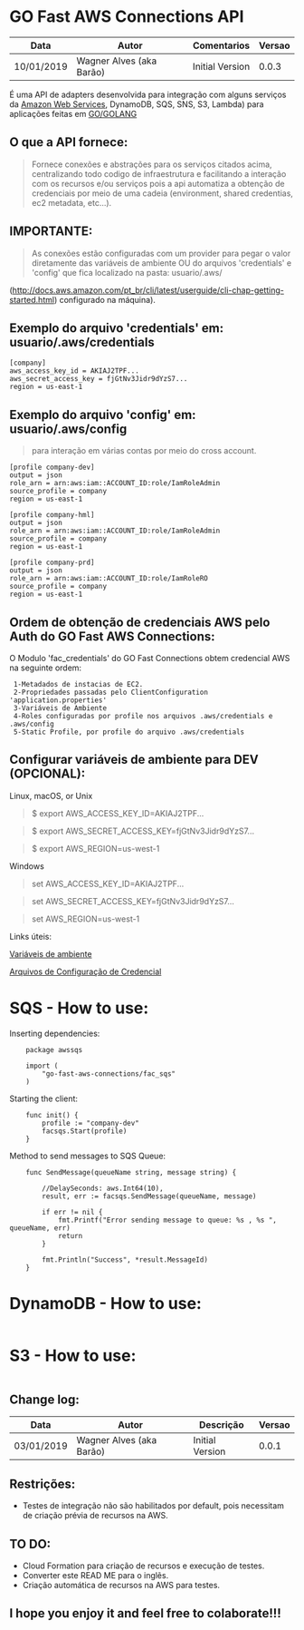 # GO Fast AWS Connections API
| Data | Autor | Comentarios | Versao |
| --- | --- | --- | --- |
| 10/01/2019 | Wagner Alves (aka Barão) | Initial Version | 0.0.3 |

É uma API de adapters desenvolvida para integração com alguns serviços da [Amazon Web Services](https://aws.amazon.com), DynamoDB, SQS, SNS, S3, Lambda) para aplicações feitas em [GO/GOLANG](https://golang.org/)

## O que a API fornece:

> Fornece conexões e abstrações para os serviços citados acima, centralizando todo codigo de infraestrutura e facilitando a interação com os recursos e/ou serviços pois a api automatiza a obtenção de credenciais por meio de uma cadeia (environment, shared credentias, ec2 metadata, etc...).

## IMPORTANTE:

> As conexões estão configuradas com um provider para pegar o valor diretamente das variáveis de ambiente OU do arquivos 'credentials' e 'config' que fica localizado na pasta: usuario/.aws/

(http://docs.aws.amazon.com/pt_br/cli/latest/userguide/cli-chap-getting-started.html) configurado na máquina).

## Exemplo do arquivo 'credentials' em: usuario/.aws/credentials

```
[company]
aws_access_key_id = AKIAJ2TPF...
aws_secret_access_key = fjGtNv3Jidr9dYzS7...
region = us-east-1

```

## Exemplo do arquivo 'config' em: usuario/.aws/config
> para interação em várias contas por meio do cross account.

```
[profile company-dev]
output = json
role_arn = arn:aws:iam::ACCOUNT_ID:role/IamRoleAdmin
source_profile = company
region = us-east-1

[profile company-hml]
output = json
role_arn = arn:aws:iam::ACCOUNT_ID:role/IamRoleAdmin
source_profile = company
region = us-east-1

[profile company-prd]
output = json
role_arn = arn:aws:iam::ACCOUNT_ID:role/IamRoleRO
source_profile = company
region = us-east-1

```
## Ordem de obtenção de credenciais AWS pelo Auth do GO Fast AWS Connections:

 O Modulo 'fac_credentials' do GO Fast Connections obtem credencial AWS na seguinte ordem:

```
 1-Metadados de instacias de EC2.
 2-Propriedades passadas pelo ClientConfiguration 'application.properties'
 3-Variáveis de Ambiente
 4-Roles configuradas por profile nos arquivos .aws/credentials e .aws/config
 5-Static Profile, por profile do arquivo .aws/credentials

```

## Configurar variáveis de ambiente para DEV (OPCIONAL):

Linux, macOS, or Unix

> $ export AWS_ACCESS_KEY_ID=AKIAJ2TPF...

> $ export AWS_SECRET_ACCESS_KEY=fjGtNv3Jidr9dYzS7...

> $ export AWS_REGION=us-west-1

Windows

> set AWS_ACCESS_KEY_ID=AKIAJ2TPF...

> set AWS_SECRET_ACCESS_KEY=fjGtNv3Jidr9dYzS7...

> set AWS_REGION=us-west-1

Links úteis:

[Variáveis de ambiente](http://docs.aws.amazon.com/pt_br/cli/latest/userguide/cli-environment.html)

[Arquivos de Configuração de Credencial](http://docs.aws.amazon.com/pt_br/cli/latest/userguide/cli-config-files.html)


# SQS - How to use:

Inserting dependencies:
 
``` 
    package awssqs

    import (
        "go-fast-aws-connections/fac_sqs"
    )

```

Starting the client:

```
    func init() {
        profile := "company-dev"
        facsqs.Start(profile)
    }

```

Method to send messages to SQS Queue:

```
    func SendMessage(queueName string, message string) {

        //DelaySeconds: aws.Int64(10),
        result, err := facsqs.SendMessage(queueName, message)

        if err != nil {
            fmt.Printf("Error sending message to queue: %s , %s ", queueName, err)
            return
        }

        fmt.Println("Success", *result.MessageId)
    }

```

# DynamoDB - How to use:
```

```
# S3 - How to use:
```

```

## Change log:

| Data | Autor | Descrição | Versao |
| --- | --- | --- | --- |
| 03/01/2019 | Wagner Alves (aka Barão) | Initial Version | 0.0.1 | 

## Restrições:

- Testes de integração não são habilitados por default, pois necessitam de criação prévia de recursos na AWS.

## TO DO:

- Cloud Formation para criação de recursos e execução de testes.
- Converter este READ ME para o inglẽs.
- Criação automática de recursos na AWS para testes.

## I hope you enjoy it and feel free to colaborate!!!

